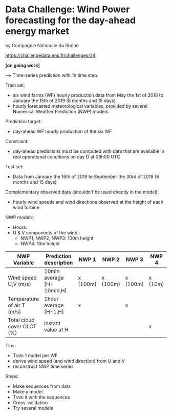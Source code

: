 # Data Challenge: Wind Power forecasting for the day-ahead energy market
by Compagnie Nationale du Rhône

https://challengedata.ens.fr/challenges/34

**[on going work]**

--> Time-series prediction with 1h time step.

Train set:
* six wind farms (WF) hourly production data from May the 1st of 2018 to January the 15th of 2019 (8 months and 15 days)
* hourly forecasted meteorological variables, provided by several Numerical Weather Prediction (NWP) models

Prediction target:
* day-ahead WF hourly production of the six WF

Constraint:
* day-ahead predictions must be computed with data that are available in real operational conditions on day D at 09h00 UTC

Test set: 
* Data from January the 16th of 2019 to September the 30rd of 2019 (8 months and 15 days)

Complementary observed data (shouldn't be used directly in the model):
* hourly wind speeds and wind directions observed at the height of each wind turbine

NWP models:
* Hours:
* U & V components of the wind : 
    * NWP1, NWP2, NWP3: 100m height
    * NWP4: 10m height
    
NWP Variable | Prediction description | NWP 1 | NWP 2 | NWP 3 | NWP 4 
------ | --- | --- | --- | --- | ---
Wind speed U,V (m/s) | 10min average [H-10min,H] | x (100m) | x (100m) | x (100m) | x (10m)
Temperature of air T (m/s) | 1hour average [H-1,H] | x |  | x | 
Total cloud cover CLCT (%) | instant value at H | | | | x

Tips: 
* Train 1 model per WF
* derive wind speed (and wind direction) from U and V
* reconstruct NWP time series

Steps: 
* Make sequences from data
* Make a model
* Train it with the sequences
* Cross-validation
* Try several models